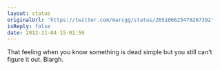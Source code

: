 ```yaml
---
layout: status
originalUrl: 'https://twitter.com/marcgg/status/265106625470267392'
isReply: false
date: 2012-11-04 15:01:59
---
```


That feeling when you know something is dead simple but you still can't figure it out. Blargh.
